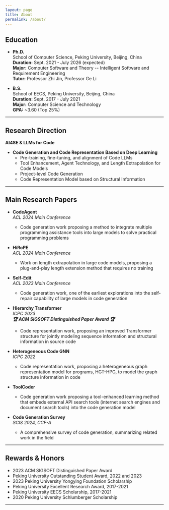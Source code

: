```yaml
---
layout: page
title: About
permalink: /about/
---
```


## Education

- **Ph.D.**  
  School of Computer Science, Peking University, Beijing, China  
  **Duration:** Sept. 2021 - July 2026 (expected)  
  **Major:** Computer Software and Theory -- Intelligent Software and Requirement Engineering  
  **Tutor:** Professor Zhi Jin, Professor Ge Li

- **B.S.**  
  School of EECS, Peking University, Beijing, China  
  **Duration:** Sept. 2017 - July 2021  
  **Major:** Computer Science and Technology  
  **GPA:** ~3.60 (Top 25%)

---

## Research Direction

**AI4SE & LLMs for Code**

- **Code Generation and Code Representation Based on Deep Learning**
  - Pre-training, fine-tuning, and alignment of Code LLMs
  - Tool Enhancement, Agent Technology, and Length Extrapolation for Code Models
  - Project-level Code Generation
  - Code Representation Model based on Structural Information

---

## Main Research Papers

- **CodeAgent**  
  *ACL 2024 Main Conference*  
  - Code generation work proposing a method to integrate multiple programming assistance tools into large models to solve practical programming problems

- **HiRoPE**  
  *ACL 2024 Main Conference*  
  - Work on length extrapolation in large code models, proposing a plug-and-play length extension method that requires no training

- **Self-Edit**  
  *ACL 2023 Main Conference*  
  - Code generation work, one of the earliest explorations into the self-repair capability of large models in code generation

- **Hierarchy Transformer**  
  *ICPC 2023*  
  ***🏆 ACM SIGSOFT Distinguished Paper Award 🏆***
  - Code representation work, proposing an improved Transformer structure for jointly modeling sequence information and structural information in source code

- **Heterogeneous Code GNN**  
  *ICPC 2022*  
  - Code representation work, proposing a heterogeneous graph representation model for programs, HGT-HPG, to model the graph structure information in code

- **ToolCoder**  
  - Code generation work proposing a tool-enhanced learning method that embeds external API search tools (internet search engines and document search tools) into the code generation model

- **Code Generation Survey**  
  *SCIS 2024, CCF-A*  
  - A comprehensive survey of code generation, summarizing related work in the field

---

## Rewards & Honors

- 2023 ACM SIGSOFT Distinguished Paper Award
- Peking University Outstanding Student Award, 2022 and 2023
- 2023 Peking University Yongying Foundation Scholarship
- Peking University Excellent Research Award, 2017-2021
- Peking University EECS Scholarship, 2017-2021
- 2020 Peking University Schlumberger Scholarship

---
